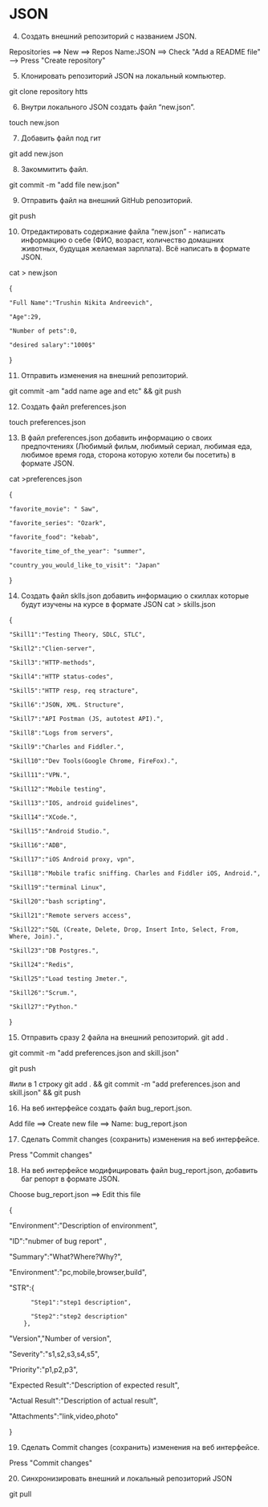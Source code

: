 # JSON

 4. Создать внешний репозиторий c названием JSON.

Repositories ==> New ==> Repos Name:JSON ==> Check "Add a README file" --> Press "Create repository"

 5. Клонировать репозиторий JSON на локальный компьютер.

git clone repository htts

 6. Внутри локального JSON создать файл “new.json”.

touch new.json

 7. Добавить файл под гит

git add new.json

 8. Закоммитить файл.

git commit -m "add file new.json"

 9. Отправить файл на внешний GitHub репозиторий.

git push

 10. Отредактировать содержание файла “new.json” - написать информацию о себе (ФИО, возраст, количество домашних животных, будущая желаемая зарплата). Всё написать в формате JSON.

cat > new.json

{

    "Full Name":"Trushin Nikita Andreevich",
    
    "Age":29,
    
    "Number of pets":0,
    
    "desired salary":"1000$"
    
}

 11. Отправить изменения на внешний репозиторий.

git commit -am "add name age and etc" && git push

 12. Создать файл preferences.json

touch preferences.json

 13. В файл preferences.json добавить информацию о своих предпочтениях (Любимый фильм, любимый сериал, любимая еда, любимое время года, сторона которую хотели бы посетить) в формате JSON.

cat >preferences.json

{

	"favorite_movie": " Saw",
  
	"favorite_series": "Ozark",
  
	"favorite_food": "kebab",
  
	"favorite_time_of_the_year": "summer",
  
	"country_you_would_like_to_visit": "Japan"
}

 14. Создать файл sklls.json добавить информацию о скиллах которые будут изучены на курсе в формате JSON
cat > skills.json

{

	"Skill1":"Testing Theory, SDLC, STLC",
  
	"Skill2":"Clien-server",
  
	"Skill3":"HTTP-methods",
  
	"Skill4":"HTTP status-codes",
  
	"Skill5":"HTTP resp, req stracture",
  
	"Skill6":"JSON, XML. Structure",
  
	"Skill7":"API Postman (JS, autotest API).",
  
	"Skill8":"Logs from servers",
  
	"Skill9":"Charles and Fiddler.",
  
	"Skill10":"Dev Tools(Google Chrome, FireFox).",
  
	"Skill11":"VPN.",
  
	"Skill12":"Mobile testing",
  
	"Skill13":"IOS, android guidelines",
  
	"Skill14":"XCode.",
  
	"Skill15":"Android Studio.",
  
	"Skill16":"ADB",
  
	"Skill17":"iOS Android proxy, vpn",
  
	"Skill18":"Mobile trafic sniffing. Charles and Fiddler iOS, Android.",
  
	"Skill19":"terminal Linux",
  
	"Skill20":"bash scripting",
  
	"Skill21":"Remote servers access",
  
	"Skill22":"SQL (Create, Delete, Drop, Insert Into, Select, From, Where, Join).",
  
	"Skill23":"DB Postgres.",
  
	"Skill24":"Redis",
  
	"Skill25":"Load testing Jmeter.",
  
	"Skill26":"Scrum.",
  
	"Skill27":"Python."
  
}

 15. Отправить сразу 2 файла на внешний репозиторий.
git add .

git commit -m "add preferences.json and skill.json"

git push

#или в 1 строку  git add . && git commit -m "add preferences.json and skill.json" && git push

 16. На веб интерфейсе создать файл bug_report.json.

Add file ==> Create new file ==> Name: bug_report.json

 17. Сделать Commit changes (сохранить) изменения на веб интерфейсе.

Press "Commit changes"

 18. На веб интерфейсе модифицировать файл bug_report.json, добавить баг репорт в формате JSON.

 Choose bug_report.json ==> Edit this file

{

  "Environment":"Description of environment",
  
  "ID":"nubmer of bug report" ,
  
  "Summary":"What?Where?Why?",
  
  "Environment":"pc,mobile,browser,build",
  
  "STR":{
  
          "Step1":"step1 description",
          
          "Step2":"step2 description"          
        },
  "Version","Number of  version",
        
  "Severity":"s1,s2,s3,s4,s5",
  
  "Priority":"p1,p2,p3",
  
  "Expected Result":"Description of expected result",
  
  "Actual Result":"Description of actual result",
  
  "Attachments":"link,video,photo"
  
}

 19. Сделать Commit changes (сохранить) изменения на веб интерфейсе.

Press "Commit changes"

 20. Синхронизировать внешний и локальный репозиторий JSON

git pull
